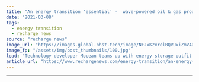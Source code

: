 ```yaml
---
title: "An energy transition 'essential' -  wave-powered oil & gas production heads for pilot off UK"
date: "2021-03-08"
tags: 
  - energy transition
  - recharge news
source: "recharge news"
image_url: "https://images-global.nhst.tech/image/NFJxK2xrelBQVUxiZmV4aFk3bktnNHoxbVVMZWx5NWxwUmYrOXoxSXRDZz0=/nhst/binary/11a600359cd18cbac180642eba0a44d6"
image_fp: "/assets/img/post_thumbnails/100.jpg"
lead: "Technology developer Mocean teams up with energy storage outfit EC-OG and oil players led by Chrysaor for first Blue Star unit in North Sea"
article_url: "https://www.rechargenews.com/energy-transition/an-energy-transition-essential-wave-powered-oil-gas-production-heads-for-pilot-off-uk/2-1-976452"
---
```


---
